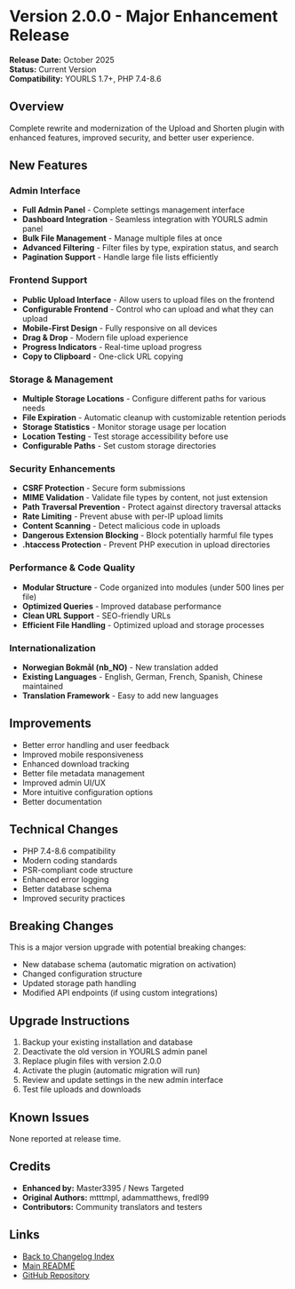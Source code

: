 # Version 2.0.0 - Major Enhancement Release

**Release Date:** October 2025  
**Status:** Current Version  
**Compatibility:** YOURLS 1.7+, PHP 7.4-8.6

## Overview

Complete rewrite and modernization of the Upload and Shorten plugin with enhanced features, improved security, and better user experience.

## New Features

### Admin Interface

- **Full Admin Panel** - Complete settings management interface
- **Dashboard Integration** - Seamless integration with YOURLS admin panel
- **Bulk File Management** - Manage multiple files at once
- **Advanced Filtering** - Filter files by type, expiration status, and search
- **Pagination Support** - Handle large file lists efficiently

### Frontend Support

- **Public Upload Interface** - Allow users to upload files on the frontend
- **Configurable Frontend** - Control who can upload and what they can upload
- **Mobile-First Design** - Fully responsive on all devices
- **Drag & Drop** - Modern file upload experience
- **Progress Indicators** - Real-time upload progress
- **Copy to Clipboard** - One-click URL copying

### Storage & Management

- **Multiple Storage Locations** - Configure different paths for various needs
- **File Expiration** - Automatic cleanup with customizable retention periods
- **Storage Statistics** - Monitor storage usage per location
- **Location Testing** - Test storage accessibility before use
- **Configurable Paths** - Set custom storage directories

### Security Enhancements

- **CSRF Protection** - Secure form submissions
- **MIME Validation** - Validate file types by content, not just extension
- **Path Traversal Prevention** - Protect against directory traversal attacks
- **Rate Limiting** - Prevent abuse with per-IP upload limits
- **Content Scanning** - Detect malicious code in uploads
- **Dangerous Extension Blocking** - Block potentially harmful file types
- **.htaccess Protection** - Prevent PHP execution in upload directories

### Performance & Code Quality

- **Modular Structure** - Code organized into modules (under 500 lines per file)
- **Optimized Queries** - Improved database performance
- **Clean URL Support** - SEO-friendly URLs
- **Efficient File Handling** - Optimized upload and storage processes

### Internationalization

- **Norwegian Bokmål (nb_NO)** - New translation added
- **Existing Languages** - English, German, French, Spanish, Chinese maintained
- **Translation Framework** - Easy to add new languages

## Improvements

- Better error handling and user feedback
- Improved mobile responsiveness
- Enhanced download tracking
- Better file metadata management
- Improved admin UI/UX
- More intuitive configuration options
- Better documentation

## Technical Changes

- PHP 7.4-8.6 compatibility
- Modern coding standards
- PSR-compliant code structure
- Enhanced error logging
- Better database schema
- Improved security practices

## Breaking Changes

This is a major version upgrade with potential breaking changes:

- New database schema (automatic migration on activation)
- Changed configuration structure
- Updated storage path handling
- Modified API endpoints (if using custom integrations)

## Upgrade Instructions

1. Backup your existing installation and database
2. Deactivate the old version in YOURLS admin panel
3. Replace plugin files with version 2.0.0
4. Activate the plugin (automatic migration will run)
5. Review and update settings in the new admin interface
6. Test file uploads and downloads

## Known Issues

None reported at release time.

## Credits

- **Enhanced by:** Master3395 / News Targeted
- **Original Authors:** mtttmpl, adammatthews, fredl99
- **Contributors:** Community translators and testers

## Links

- [Back to Changelog Index](README.md)
- [Main README](../README.md)
- [GitHub Repository](https://github.com/master3395/YOURLS-Upload-and-Shorten-Advanced)

